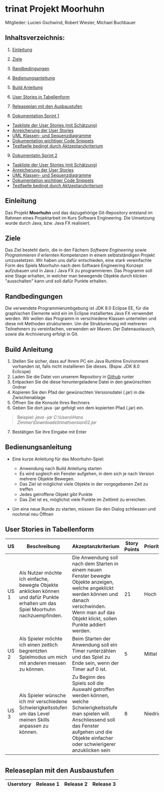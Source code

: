 # trinat Projekt Moorhuhn

Mitglieder: Lucien Gschwind, Robert Wiesler, Michael Buchbauer

## Inhaltsverzeichnis:

1. [Einleitung]()

2. [Ziele]()

3. [Randbedingungen]()

4. [Bedienungsanleitung]()

5. [Build Anleitung]() 

6. [User Stories in Tabellenform]()

7. [Releaseplan mit den Ausbaustufen]()

8. [Dokumentation Sprint 1]()
- [Taskliste der User Stories (mit Schätzung)]()
- [Anreicherung der User Stories]()
- [UML Klassen- und Sequenzdiagramme]()
- [Dokumentation wichtiger Code Snippets]()
- [Testfaelle bedingt durch Aktzeptanzkriterium]()

9. [Dokumentatin Sprint 2]()
- [Taskliste der User Stories (mit Schätzung)]()
- [Anreicherung der User Stories]()
- [UML Klassen- und Sequenzdiagramme]()
- [Dokumentation wichtiger Code Snippets]()
- [Testfaelle bedingt durch Aktzeptanzkriterium]()


## Einleitung
Das Projekt **Moorhuhn** und das dazugehörige Git-Repository entstand im Rahmen eines Projektarbeit im Kurs Software Engineering. Die Umsetzung wurde durch Java, bzw. Java FX realisiert. 

## Ziele
Das Ziel besteht darin, die in den Fächern _Software Engineering_ sowie _Programmieren II_ erlernten Kompetenzen in einem selbstständigen Projekt umzusetetzen. Wir haben uns dafür entschieden, eine stark vereinfachte Form des Spiels Moorhuhn nach dem Software Engineering Konzept aufzubauen und in Java / Java FX zu programmieren.
Das Programm soll eine Stage erhalten, in welcher man bewegende Objekte durch klicken "ausschalten" kann und soll dafür Punkte erhalten.

## Randbedingungen 
Die verwendete Programmierumbgebung ist JDK 8.0 Eclipse EE, für die graphischen Elemente wird ein im Eclipse installiertes Java FX verwendet werden. Wir wollen das Programm in verschiedene Klassen unterteilen und diese mit Methoden strukturieren. Um die Strukturierung mit mehreren Teilnehmern zu vereinfachen, verwenden wir Maven. Der Datenaustausch, sowie die Archivierung erfolgt in Git.

## Build Anleitung
1. Stellen Sie sicher, dass auf Ihrem PC ein Java Runtime Environment vorhanden ist, falls nicht installieren Sie dieses. (Bspw. JDK 8.0 Eclicspe)
2. Laden Sie die Datei von unserem Repository in [Github](https://github.com/wegwerfWindbreaker/trinat/blob/master) runter
3. Entpacken Sie die diese heruntergeladene Datei in den gewünschten Ordner
4. Kopieren Sie den Pfad der gewünschten Versionsdatei (.jar) in die Zwischenablage
5. Öffnen Sie die Konsole Ihres Rechners
6. Geben Sie dort java -jar gefolgt von dem kopierten Pfad (.jar) ein. 
> Beispiel: *java -jar C:\Users\Hans Zimmer\Downloads\trinat\version02.jar*
7. Bestätigen Sie ihre Eingabe mit Enter
         
## Bedienungsanleitung
  * Eine kurze Anleitung für das Moorhuhn-Spiel:

    - Anwendung nach Build Anleitung starten
    - Es wird sogleich ein Fenster aufgehen, in dem sich je nach Version mehrere Objekte Bewegen. 
    - Das Ziel ist möglichst viele Objekte in der vorgegebenen Zeit zu treffen
    - Jedes getroffene Objekt gibt Punkte
    - Das Ziel ist es, möglichst viele Punkte im Zeitlimit zu erreichen.
* Um eine neue Runde zu starten, müssen Sie den Dialog schliessen und nochmal neu Öffnen

## User Stories in Tabellenform

|   US     | Beschreibung                     |                   Akzeptanzkriterium             | Story Points | Priorität |
|----------|----------------------------------|--------------------------------------------------|--------------|-----------|
|   US 1   | Als Nutzer möchte ich einfache, bewegte Objekte anklicken können und dafür Punkte erhalten um das Spiel Moorhuhn nachzuempfinden. |  Die Anwendung soll nach dem Starten in einem neuen Fenster bewegte Objekte anzeigen, welche angeklickt werden können und danach verschwinden. Wenn man auf das Objekt klickt, sollen Punkte addiert werden.            |   21           |   Hoch        |
|   US 2   | Als Spieler möchte ich einen zeitlich begrentzten Spielmodus um mich mit anderen messen zu können.                                          |  Beim Starten der Anwendung soll ein Timer runterzählen und das Spiel zu Ende sein, wenn der Timer auf 0 ist.            |   5           |   Mittel        |
|   US 3   | Als Spieler wünsche ich mir verschiedene Schwierigkeitsstufen um das Level meinen Skills anpassen zu können.                                |  Zu Beginn des Spiels soll die Auswahl getroffen werden können, welche Schwierigkeitsstufe man spielen will. Anschliessend soll das Fenster aufgehen und die Objekte einfacher oder schwierigerer anzuklicken sein         |  8            |   Niedrig        |

#

## Releaseplan mit den Ausbaustufen
| Userstory | Release 1 | Release 2 | Release 3 |
|-----------|-----------|-----------|-----------|
